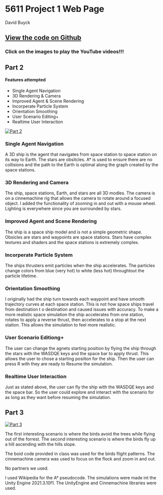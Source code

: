 # 5611 Project 1 Web Page

David Buyck

## [View the code on Github](https://github.com/davidbuyck/5611Project1Code.git)

### Click on the images to play the YouTube videos!!!

## Part 2

#### Features attempted

- Single Agent Navigation
- 3D Rendering & Camera
- Improved Agent & Scene Rendering
- Incorperate Particle System
- Orientation Smoothing
- User Scenario Editing+
- Realtime User Interaction

[![Part 2](https://img.youtube.com/vi/_8xT1WpiBYc/0.jpg)](https://www.youtube.com/watch?v=_8xT1WpiBYc)

### Single Agent Navigation
A 3D ship is the agent that navigates from space station to space station on its way to Earth. The stars are obsitcles. A* is used to ensure there are no collisions and the path to the Earth is optimal along the graph created by the space stations.

### 3D Rendering and Camera
The ship, space stations, Earth, and stars are all 3D modles. The camera is on a cinnemachine rig that allows the camera to rotate around a focused object. I added the functionality of zooming in and out with a mouse wheel. Lighting is everywhere since you are surrounded by stars. 

### Improved Agent and Scene Rendering
The ship is a space ship model and is not a simple geometric shape. Obsicles are stars and waypoints are space stations. Stars have complex textures and shaders and the space stations is extremely complex.

### Incorperate Particle System
The ships thrusters emit particles when the ship accelerates. The particles change colors from blue (very hot) to white (less hot) throughtout the particle lifetime. 


### Orientation Smoothing
I originally had the ship turn towards each waypoint and have smooth trajectory curves at each space station. This is not how space ships travel from destination t o destination and caused issues with accuracy. To make a more realistic space simulation the ship accelerates from one station, rotates to apply a reverse thrust, then accelerates to a stop at the next station. This allows the simulation to feel more realistic. 

### User Scenario Editiong+
The user can change the agnets starting position by flying the ship through the stars with the WASDQE keys and the space bar to apply thrust. This allows the user to chose a starting posiiton for the ship. Then the user can press R with they are ready to Resume the simulation.

### Realtime User Interaction
Just as stated above, the user can fly the ship with the WASDQE keys and the space bar. So the user could explore and interact with the scenario for as long as they want before resuming the simulation.

## Part 3

[![Part 3](https://img.youtube.com/vi/_8xT1WpiBYc/0.jpg)](https://www.youtube.com/watch?v=_8xT1WpiBYc)

The first interesting scenario is where the birds avoid the trees while flying out of the forrest. The second interesting scenario is where the birds fly up a hill ascending with the hills slope. 

The boid code provided in class was used for the birds flight patterns. The cinnemachine camera was used to focus on the flock and zoom in and out. 



No partners we used. 

I used Wikipedia for the A* pseudocode. The simulations were made int the Unity Engine 2021.3.10f1. The UnityEngine and Cinnemachine libraries were used. 
